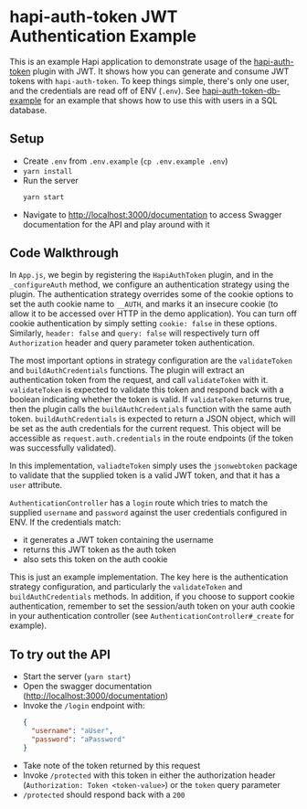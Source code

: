 # hapi-auth-token JWT Authentication Example

This is an example Hapi application to demonstrate usage of the [hapi-auth-token](https://github.com/CodeMangler/hapi-auth-token) plugin with JWT.
It shows how you can generate and consume JWT tokens with `hapi-auth-token`.
To keep things simple, there's only one user, and the credentials are read off of ENV (`.env`).
See [hapi-auth-token-db-example](https://github.com/CodeMangler/hapi-auth-token-db-example) for an example that shows how to use this with users in a SQL database.

## Setup
- Create `.env` from `.env.example` (`cp .env.example .env`)
- `yarn install`
- Run the server
  ```bash
  yarn start
  ```
- Navigate to [http://localhost:3000/documentation](http://localhost:3000/documentation) to access Swagger documentation for the API and play around with it

## Code Walkthrough
In `App.js`, we begin by registering the `HapiAuthToken` plugin, and in the `_configureAuth` method, we configure an authentication strategy using the plugin.
The authentication strategy overrides some of the cookie options to set the auth cookie name to `__AUTH`, and marks it an insecure cookie (to allow it to be accessed over HTTP in the demo application).
You can turn off cookie authentication by simply setting `cookie: false` in these options.
Similarly, `header: false` and `query: false` will respectively turn off `Authorization` header and query parameter token authentication.

The most important options in strategy configuration are the `validateToken` and `buildAuthCredentials` functions.
The plugin will extract an authentication token from the request, and call `validateToken` with it.
`validateToken` is expected to validate this token and respond back with a boolean indicating whether the token is valid.
If `validateToken` returns true, then the plugin calls the `buildAuthCredentials` function with the same auth token.
`buildAuthCredentials` is expected to return a JSON object, which will be set as the auth credentials for the current request.
This object will be accessible as `request.auth.credentials` in the route endpoints (if the token was successfully validated).

In this implementation, `valiadteToken` simply uses the `jsonwebtoken` package to validate that the
supplied token is a valid JWT token, and that it has a `user` attribute.

`AuthenticationController` has a `login` route which tries to match the supplied `username` and `password` against the user credentials configured in ENV.
If the credentials match:
  - it generates a JWT token containing the username
  - returns this JWT token as the auth token
  - also sets this token on the auth cookie

This is just an example implementation. The key here is the authentication strategy configuration, and particularly the `validateToken` and `buildAuthCredentials` methods.
In addition, if you choose to support cookie authentication, remember to set the session/auth token on your auth cookie in your authentication controller (see `AuthenticationController#_create` for example).

## To try out the API
- Start the server (`yarn start`)
- Open the swagger documentation ([http://localhost:3000/documentation](http://localhost:3000/documentation))
- Invoke the `/login` endpoint with:
  ```json
  {
    "username": "aUser",
    "password": "aPassword"
  }
  ```
- Take note of the token returned by this request
- Invoke `/protected` with this token in either the authorization header (`Authorization: Token <token-value>`) or the `token` query parameter
- `/protected` should respond back with a `200`
